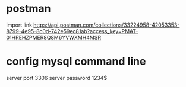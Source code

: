 # postman
import link  https://api.postman.com/collections/33224958-42053353-8799-4e95-8c0d-742e59ec81ab?access_key=PMAT-01HREHZPMER8Q8M6YVWXMH4MSR
# config mysql command line
server port 3306
server password 1234$